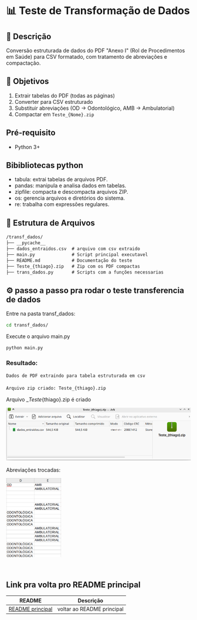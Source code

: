 # 📊 Teste de Transformação de Dados

## 📝 Descrição
Conversão estruturada de dados do PDF "Anexo I" (Rol de Procedimentos em Saúde) para CSV formatado, com tratamento de abreviações e compactação.

## 🎯 Objetivos
1. Extrair tabelas do PDF (todas as páginas)
2. Converter para CSV estruturado
3. Substituir abreviações (OD → Odontológico, AMB → Ambulatorial)
4. Compactar em `Teste_{Nome}.zip`

## Pré-requisito
- Python 3+

## Bibibliotecas python

- tabula: extrai tabelas de arquivos PDF.
- pandas: manipula e analisa dados em tabelas.
- zipfile: compacta e descompacta arquivos ZIP.
- os: gerencia arquivos e diretórios do sistema.
- re: trabalha com expressões regulares.

## 📂 Estrutura de Arquivos
```plaintext
/transf_dados/
├── __pycache__          
├── dados_entraidos.csv  # arquivo com csv extraido
├── main.py              # Script principal executavel
├── README.md            # Documentação do teste
├── Teste_{thiago}.zip   # Zip com os PDF compactas
├── trans_dados.py       # Scripts com a funções necessarias

```

## ⚙ passo a passo pra rodar o teste transferencia de dados

Entre na pasta transf_dados:

```bash
cd transf_dados/
```

Execute o arquivo main.py

```bash
python main.py
```

### Resultado:

```bash
Dados de PDF extraindo para tabela estruturada em csv

Arquivo zip criado: Teste_{thiago}.zip
```

Arquivo __Teste_{thiago}.zip é criado

<p>
  <img src="../asserts/imagem_zip_thiago.png" width="600">
</p>

Abreviações trocadas:

<p>
  <img src="../asserts/trocando_abreviacao.png" width="150">
</p>

<br>

## Link pra volta pro README principal

| README | Descrição |
| --- | ------- |
| [README principal](../README.md) | voltar ao README principal |
